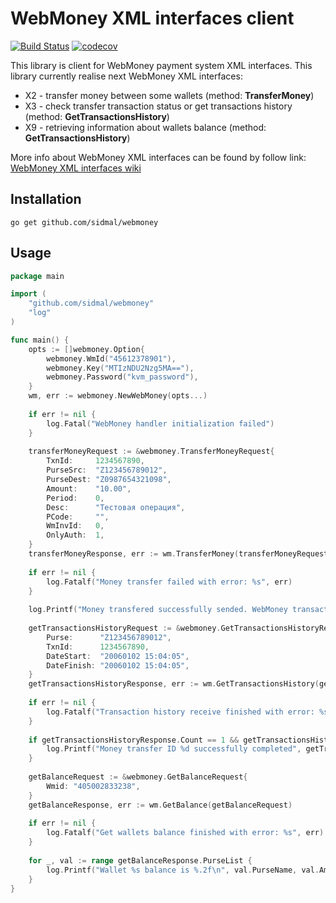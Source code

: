 # WebMoney XML interfaces client 

[![Build Status](https://travis-ci.com/sidmal/webmoney.svg?branch=master)](https://travis-ci.com/ProtocolONE/rabbitmq) 
[![codecov](https://codecov.io/gh/sidmal/webmoney/branch/master/graph/badge.svg)](https://codecov.io/gh/sidmal/webmoney)

This library is client for WebMoney payment system XML interfaces.
This library currently realise next WebMoney XML interfaces:

* X2 - transfer money between some wallets (method: **TransferMoney**)
* X3 - check transfer transaction status or get transactions history (method: **GetTransactionsHistory**)
* X9 - retrieving information about wallets balance (method: **GetTransactionsHistory**)
    
More info about WebMoney XML interfaces can be found by follow link:  [WebMoney XML interfaces wiki](https://wiki.wmtransfer.com/projects/webmoney/wiki/XML-interfaces)

## Installation 

`go get github.com/sidmal/webmoney`

## Usage

```go
package main

import (
    "github.com/sidmal/webmoney"
    "log"
)

func main() {
    opts := []webmoney.Option{
        webmoney.WmId("45612378901"),
        webmoney.Key("MTIzNDU2Nzg5MA=="),
        webmoney.Password("kvm_password"),
    }
    wm, err := webmoney.NewWebMoney(opts...)
    
    if err != nil {
        log.Fatal("WebMoney handler initialization failed")
    }
    
    transferMoneyRequest := &webmoney.TransferMoneyRequest{
        TxnId:     1234567890,
        PurseSrc:  "Z123456789012",
        PurseDest: "Z0987654321098",
        Amount:    "10.00",
        Period:    0,
        Desc:      "Тестовая операция",
        PCode:     "",
        WmInvId:   0,
        OnlyAuth:  1,
    }
    transferMoneyResponse, err := wm.TransferMoney(transferMoneyRequest)
    
    if err != nil {
        log.Fatalf("Money transfer failed with error: %s", err)
    }
    
    log.Printf("Money transfered successfully sended. WebMoney transaction ID: %s", transferMoneyResponse.Id)
    
    getTransactionsHistoryRequest := &webmoney.GetTransactionsHistoryRequest{
        Purse:      "Z123456789012",
        TxnId:      1234567890,
        DateStart:  "20060102 15:04:05",
        DateFinish: "20060102 15:04:05",
    }
    getTransactionsHistoryResponse, err := wm.GetTransactionsHistory(getTransactionsHistoryRequest)
    
    if err != nil {
        log.Fatalf("Transaction history receive finished with error: %s", err)
    }
    
    if getTransactionsHistoryResponse.Count == 1 && getTransactionsHistoryResponse.OperationList[0].DateCrt != "" {
        log.Printf("Money transfer ID %d successfully completed", getTransactionsHistoryResponse.OperationList[0].TxnId)
    }
    
    getBalanceRequest := &webmoney.GetBalanceRequest{
        Wmid: "405002833238",
    }
    getBalanceResponse, err := wm.GetBalance(getBalanceRequest)
    
    if err != nil {
        log.Fatalf("Get wallets balance finished with error: %s", err)
    }
    
    for _, val := range getBalanceResponse.PurseList {
        log.Printf("Wallet %s balance is %.2f\n", val.PurseName, val.Amount)
    }
}
```
